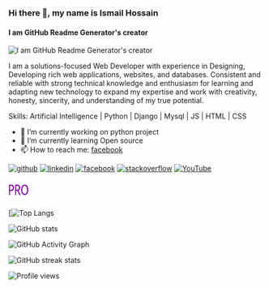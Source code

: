 ### Hi there 👋, my name is Ismail Hossain
#### I am GitHub Readme Generator's creator
![I am GitHub Readme Generator's creator](https://media-exp1.licdn.com/dms/image/C4D16AQEWDTHvS5qjSg/profile-displaybackgroundimage-shrink_200_800/0/1603353929113?e=1639008000&v=beta&t=1__FZlnnfefGoR70p6L4b16DEaToVrgMiVYjluulDow)

I am a solutions-focused Web Developer with experience in Designing, Developing rich web applications, websites, and databases. Consistent and reliable with strong technical knowledge and enthusiasm for learning and adapting new technology to expand my expertise and work with creativity, honesty, sincerity, and understanding of my true potential.

Skills: Artificial Intelligence | Python | Django | Mysql | JS | HTML | CSS

- 🔭 I’m currently working on python project 
- 🌱 I’m currently learning Open source 
- 📫 How to reach me: [facebook](www.facebook.com) 


[<img src='https://cdn.jsdelivr.net/npm/simple-icons@3.0.1/icons/github.svg' alt='github' height='40'>](https://github.com/https://github.com/ismail4promus)  [<img src='https://cdn.jsdelivr.net/npm/simple-icons@3.0.1/icons/linkedin.svg' alt='linkedin' height='40'>](https://www.linkedin.com/in/https://www.linkedin.com/in/ismail4promus/?originalSubdomain=bd/)  [<img src='https://cdn.jsdelivr.net/npm/simple-icons@3.0.1/icons/facebook.svg' alt='facebook' height='40'>](https://www.facebook.com/https://www.facebook.com/ismail4promus)  [<img src='https://cdn.jsdelivr.net/npm/simple-icons@3.0.1/icons/stackoverflow.svg' alt='stackoverflow' height='40'>](https://stackoverflow.com/users/https://stackoverflow.com/users/17079384/ismail-hossain)  [<img src='https://cdn.jsdelivr.net/npm/simple-icons@3.0.1/icons/youtube.svg' alt='YouTube' height='40'>](https://www.youtube.com/channel/https://www.youtube.com/channel/UCFhXWutTachF6y6FwFBoMSQ)  

<a href='https://github.com/pricing'><img src='https://raw.githubusercontent.com/acervenky/animated-github-badges/master/assets/pro.gif' width='40' height='40'></a> 

[![Top Langs](https://github-readme-stats.vercel.app/api/top-langs/?username=https://github.com/ismail4promus)

![GitHub stats](https://github-readme-stats.vercel.app/api?username=https://github.com/ismail4promus&show_icons=true)  

![GitHub Activity Graph](https://activity-graph.herokuapp.com/graph?username=https://github.com/ismail4promus)  

![GitHub streak stats](https://github-readme-streak-stats.herokuapp.com/?user=https://github.com/ismail4promus)  

![Profile views](https://gpvc.arturio.dev/https://github.com/ismail4promus)  
